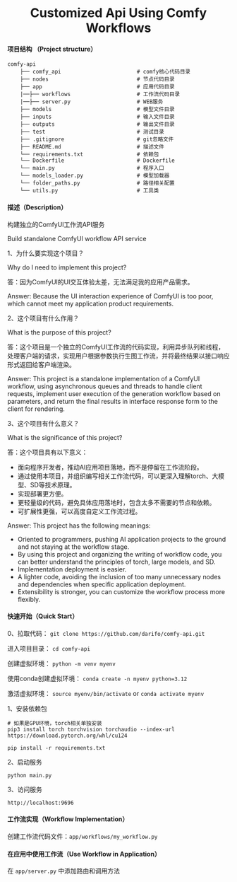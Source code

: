 
<div align="center">
    <h1>Customized Api Using Comfy Workflows</h1>
</div>

#### 项目结构 （Project structure）
```
comfy-api
    ├── comfy_api                        # comfy核心代码目录
    ├── nodes                            # 节点代码目录
    ├── app                              # 应用代码目录
    |──├── workflows                     # 工作流代码目录
    |──├── server.py                     # WEB服务
    ├── models                           # 模型文件目录
    ├── inputs                           # 输入文件目录
    ├── outputs                          # 输出文件目录
    ├── test                             # 测试目录
    ├── .gitignore                       # git忽略文件
    ├── README.md                        # 描述文件
    └── requirements.txt                 # 依赖包
    └── Dockerfile                       # Dockerfile
    └── main.py                          # 程序入口
    └── models_loader.py                 # 模型加载器
    └── folder_paths.py                  # 路径相关配置
    └── utils.py                         # 工具类

```

#### 描述（Description）

构建独立的ComfyUI工作流API服务

Build standalone ComfyUI workflow API service

1、为什么要实现这个项目？

Why do I need to implement this project?

答：因为ComfyUI的UI交互体验太差，无法满足我的应用产品需求。

Answer: Because the UI interaction experience of ComfyUI is too poor, which cannot meet my application product requirements.

2、这个项目有什么作用？

What is the purpose of this project?

答：这个项目是一个独立的ComfyUI工作流的代码实现，利用异步队列和线程，处理客户端的请求，实现用户根据参数执行生图工作流，并将最终结果以接口响应形式返回给客户端渲染。

Answer: This project is a standalone implementation of a ComfyUI workflow, using asynchronous queues and threads to handle client requests, implement user execution of the generation workflow based on parameters, and return the final results in interface response form to the client for rendering.

3、这个项目有什么意义？

What is the significance of this project?

答：这个项目具有以下意义：
- 面向程序开发者，推动AI应用项目落地，而不是停留在工作流阶段。
- 通过使用本项目，并组织编写相关工作流代码，可以更深入理解torch、大模型、SD等技术原理。
- 实现部署更方便。
- 更轻量级的代码，避免具体应用落地时，包含太多不需要的节点和依赖。
- 可扩展性更强，可以高度自定义工作流过程。

Answer: This project has the following meanings:
- Oriented to programmers, pushing AI application projects to the ground and not staying at the workflow stage.
- By using this project and organizing the writing of workflow code, you can better understand the principles of torch, large models, and SD.
- Implementation deployment is easier.
- A lighter code, avoiding the inclusion of too many unnecessary nodes and dependencies when specific application deployment.
- Extensibility is stronger, you can customize the workflow process more flexibly.

#### 快速开始（Quick Start）

0、拉取代码： `git clone https://github.com/darifo/comfy-api.git`

进入项目目录： `cd comfy-api`

创建虚拟环境： `python -m venv myenv` 

使用conda创建虚拟环境： `conda create -n myenv python=3.12`

激活虚拟环境： `source myenv/bin/activate` or `conda activate myenv`

1、安装依赖包

```shell
# 如果是GPU环境，torch相关单独安装
pip3 install torch torchvision torchaudio --index-url https://download.pytorch.org/whl/cu124

pip install -r requirements.txt
```

2、启动服务

```shell
python main.py
```

3、访问服务

```shell
http://localhost:9696
```

#### 工作流实现（Workflow Implementation）

创建工作流代码文件：`app/workflows/my_workflow.py`

#### 在应用中使用工作流（Use Workflow in Application）

在 `app/server.py` 中添加路由和调用方法





